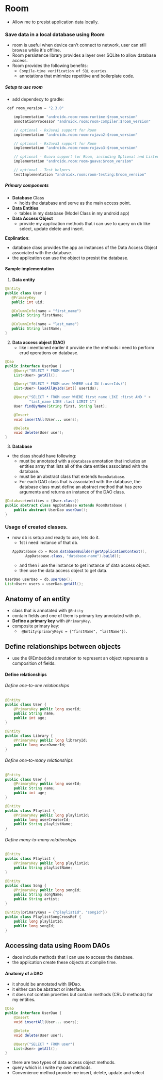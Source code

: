 #  Room
- Allow me to presist application data locally.
### Save data in a local database using Room
- room is useful when device can't connect to network, user can still browse while it's offline.
- Room persistence library provides a layer over SQLite to allow database access.
- Room provides the following benefits:
  - `Compile-time verification of SQL queries`.
  - annotations that minimize repetitive and boilerplate code.

##### Setup to use room
- add dependecy to gradle:
```java
 def room_version = "2.3.0"

    implementation "androidx.room:room-runtime:$room_version"
    annotationProcessor "androidx.room:room-compiler:$room_version"

    // optional - RxJava2 support for Room
    implementation "androidx.room:room-rxjava2:$room_version"

    // optional - RxJava3 support for Room
    implementation "androidx.room:room-rxjava3:$room_version"

    // optional - Guava support for Room, including Optional and ListenableFuture
    implementation "androidx.room:room-guava:$room_version"

    // optional - Test helpers
    testImplementation "androidx.room:room-testing:$room_version"
```
##### Primary components
- **Database** Class
  - holds the database and serve as the main access point.
- **Data Entities**
  - tables in my database (Model Class in my android app)
- **Data Access Object**
  - provide my application methods that i can use to query on db like select, update delete and insert.

**Explination:**
- database class provides the app an instances of the Data Access Object associated with the database.
- the application can use the object to presist the database.

#### Sample implementation
1. **Data entity**
 ```java
 @Entity
public class User {
    @PrimaryKey
    public int uid;

    @ColumnInfo(name = "first_name")
    public String firstName;

    @ColumnInfo(name = "last_name")
    public String lastName;
}
 ```
 2. **Data access object (DAO)**
    - like i mentioned eariler it provide me the methods i need to perform crud operations on database.

```java
@Dao
public interface UserDao {
    @Query("SELECT * FROM user")
    List<User> getAll();

    @Query("SELECT * FROM user WHERE uid IN (:userIds)")
    List<User> loadAllByIds(int[] userIds);

    @Query("SELECT * FROM user WHERE first_name LIKE :first AND " +
           "last_name LIKE :last LIMIT 1")
    User findByName(String first, String last);

    @Insert
    void insertAll(User... users);

    @Delete
    void delete(User user);
}
```
 3. **Database**
- the class should have following:
  - must be annotated with a `@Database` annotation that includes an entities array that lists all of the data entities associated with the database.
  - must be an abstract class that extends `RoomDatabase`.
  - For each DAO class that is associated with the database, the database class must define an abstract method that has zero arguments and returns an instance of the DAO class.

```java
@Database(entities = {User.class})
public abstract class AppDatabase extends RoomDatabase {
    public abstract UserDao userDao();
}
```

### Usage of created classes.
- now db is setup and ready to use, lets do it.
  - 1st i need instance of that db.
  ```java
  AppDatabase db = Room.databaseBuilder(getApplicationContext(),
        AppDatabase.class, "database-name").build();
  ```
  - and then i use the instance to get instance of data access object.
  - then use the data access object to get data.
```java
UserDao userDao = db.userDao();
List<User> users = userDao.getAll();
```

## Anatomy of an entity
-  class that is annotated with `@Entity`
-  contain fields and one of them is primary key annotated with pk.
-  **Define a primary key** with `@PrimaryKey`.
-  composite primary key:
   - ` @Entity(primaryKeys = {"firstName", "lastName"})`.

## Define relationships between objects
- use the @Embedded annotation to represent an object  represents a composition of fields.

#### Define relationships
###### Define one-to-one relationships
```java
@Entity
public class User {
    @PrimaryKey public long userId;
    public String name;
    public int age;
}

@Entity
public class Library {
    @PrimaryKey public long libraryId;
    public long userOwnerId;
}
```
###### Define one-to-many relationships
```java
@Entity
public class User {
    @PrimaryKey public long userId;
    public String name;
    public int age;
}

@Entity
public class Playlist {
    @PrimaryKey public long playlistId;
    public long userCreatorId;
    public String playlistName;
}
```
###### Define many-to-many relationships
```java
@Entity
public class Playlist {
    @PrimaryKey public long playlistId;
    public String playlistName;
}

@Entity
public class Song {
    @PrimaryKey public long songId;
    public String songName;
    public String artist;
}

@Entity(primaryKeys = {"playlistId", "songId"})
public class PlaylistSongCrossRef {
    public long playlistId;
    public long songId;
}
```
## Accessing data using Room DAOs
- daos include methods that I can use to access the database.
- the application create these objects at compile time.

#### Anatomy of a DAO
- it should be annotated with @Dao.
- it either can be abstract or interface.
- it does not contain proerties but contain methods (CRUD methods) for my entities.

```java
@Dao
public interface UserDao {
    @Insert
    void insertAll(User... users);

    @Delete
    void delete(User user);

    @Query("SELECT * FROM user")
    List<User> getAll();
}
```
- there are two types of data access object methods.
- query which is i write my own methods.
- Convenience method provide me insert, delete, update and select